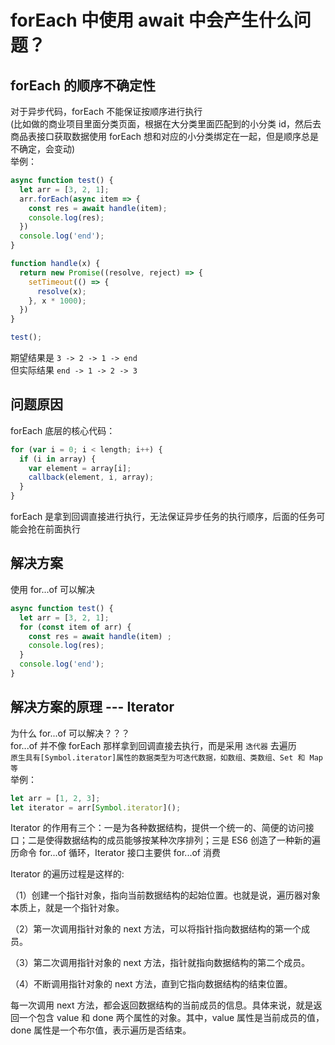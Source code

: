 # forEach 中使用 await 中会产生什么问题？  
## forEach 的顺序不确定性  
对于异步代码，forEach 不能保证按顺序进行执行  
(比如做的商业项目里面分类页面，根据在大分类里面匹配到的小分类 id，然后去商品表接口获取数据使用 forEach 想和对应的小分类绑定在一起，但是顺序总是不确定，会变动)  
举例：  
  ```js
  async function test() {
    let arr = [3, 2, 1];
    arr.forEach(async item => {
      const res = await handle(item);
      console.log(res);
    })
    console.log('end');
  }

  function handle(x) {
    return new Promise((resolve, reject) => {
      setTimeout(() => {
        resolve(x);
      }, x * 1000);
    })
  }

  test();
  ```
  期望结果是 `3 -> 2 -> 1 -> end`  
  但实际结果 `end -> 1 -> 2 -> 3`  

## 问题原因  
forEach 底层的核心代码：  
  ```js
  for (var i = 0; i < length; i++) {
    if (i in array) {
      var element = array[i];
      callback(element, i, array);
    }
  }
  ```
  forEach 是拿到回调直接进行执行，无法保证异步任务的执行顺序，后面的任务可能会抢在前面执行  

## 解决方案  
  使用 for...of 可以解决  
  ```js
  async function test() {
    let arr = [3, 2, 1];
    for (const item of arr) {
      const res = await handle(item) ;
      console.log(res);
    }
    console.log('end');
  }
  ```

## 解决方案的原理 --- Iterator  
为什么 for...of 可以解决？？？  
for...of 并不像 forEach 那样拿到回调直接去执行，而是采用 `迭代器` 去遍历  
`原生具有[Symbol.iterator]属性的数据类型为可迭代数据，如数组、类数组、Set 和 Map等`  
举例：  
  ```js
  let arr = [1, 2, 3];
  let iterator = arr[Symbol.iterator]();
  ```
Iterator 的作用有三个：一是为各种数据结构，提供一个统一的、简便的访问接口；二是使得数据结构的成员能够按某种次序排列；三是 ES6 创造了一种新的遍历命令 for...of 循环，Iterator 接口主要供 for...of 消费

Iterator 的遍历过程是这样的:

（1）创建一个指针对象，指向当前数据结构的起始位置。也就是说，遍历器对象本质上，就是一个指针对象。

（2）第一次调用指针对象的 next 方法，可以将指针指向数据结构的第一个成员。

（3）第二次调用指针对象的 next 方法，指针就指向数据结构的第二个成员。

（4）不断调用指针对象的 next 方法，直到它指向数据结构的结束位置。

每一次调用 next 方法，都会返回数据结构的当前成员的信息。具体来说，就是返回一个包含 value 和 done 两个属性的对象。其中，value 属性是当前成员的值，done 属性是一个布尔值，表示遍历是否结束。

